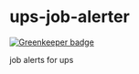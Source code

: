 # ups-job-alerter

[![Greenkeeper badge](https://badges.greenkeeper.io/insanity54/ups-job-alerter.svg)](https://greenkeeper.io/)

job alerts for ups
